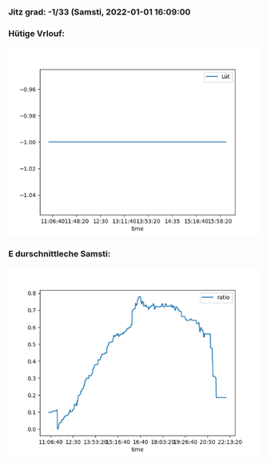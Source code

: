 ### Jitz grad: -1/33 (Samsti, 2022-01-01 16:09:00

### Hütige Vrlouf:
![Graph](Today.png)

### E durschnittleche Samsti:
![Graph](Samsti.png)
